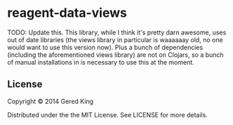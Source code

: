 # reagent-data-views

TODO: Update this. This library, while I think it's pretty darn awesome, uses out of date libraries (the views library in particular is waaaaaay old, no one would want to use this version now). Plus a bunch of dependencies (including the aforementioned views library) are not on Clojars, so a bunch of manual installations in is necessary to use this at the moment.

## License

Copyright © 2014 Gered King

Distributed under the the MIT License. See LICENSE for more details.

